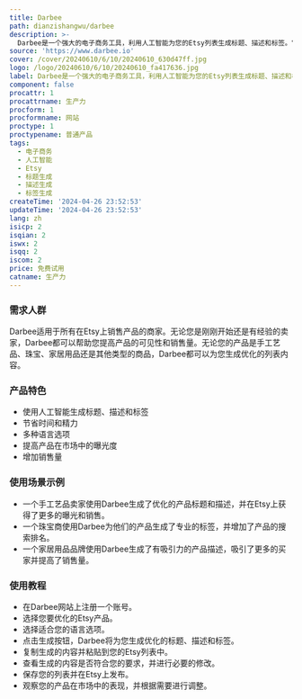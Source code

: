 ```yaml
---
title: Darbee
path: dianzishangwu/darbee
description: >-
  Darbee是一个强大的电子商务工具，利用人工智能为您的Etsy列表生成标题、描述和标签。它具有自动化生成列表内容的功能，大大节省了您的时间和精力。Darbee还提供了多种语言选项，方便您在不同的市场中推广您的产品。
source: 'https://www.darbee.io'
cover: /cover/20240610/6/10/20240610_630d47ff.jpg
logo: /logo/20240610/6/10/20240610_fa417636.jpg
label: Darbee是一个强大的电子商务工具，利用人工智能为您的Etsy列表生成标题、描述和标签。
component: false
procattr: 1
procattrname: 生产力
procform: 1
procformname: 网站
proctype: 1
proctypename: 普通产品
tags:
  - 电子商务
  - 人工智能
  - Etsy
  - 标题生成
  - 描述生成
  - 标签生成
createTime: '2024-04-26 23:52:53'
updateTime: '2024-04-26 23:52:53'
lang: zh
isicp: 2
isqian: 2
iswx: 2
isqq: 2
iscom: 2
price: 免费试用
catname: 生产力
---
```




### 需求人群
Darbee适用于所有在Etsy上销售产品的商家。无论您是刚刚开始还是有经验的卖家，Darbee都可以帮助您提高产品的可见性和销售量。无论您的产品是手工艺品、珠宝、家居用品还是其他类型的商品，Darbee都可以为您生成优化的列表内容。

### 产品特色
* 使用人工智能生成标题、描述和标签
* 节省时间和精力
* 多种语言选项
* 提高产品在市场中的曝光度
* 增加销售量

### 使用场景示例
* 一个手工艺品卖家使用Darbee生成了优化的产品标题和描述，并在Etsy上获得了更多的曝光和销售。
* 一个珠宝商使用Darbee为他们的产品生成了专业的标签，并增加了产品的搜索排名。
* 一个家居用品品牌使用Darbee生成了有吸引力的产品描述，吸引了更多的买家并提高了销售量。

### 使用教程
* 在Darbee网站上注册一个账号。
* 选择您要优化的Etsy产品。
* 选择适合您的语言选项。
* 点击生成按钮，Darbee将为您生成优化的标题、描述和标签。
* 复制生成的内容并粘贴到您的Etsy列表中。
* 查看生成的内容是否符合您的要求，并进行必要的修改。
* 保存您的列表并在Etsy上发布。
* 观察您的产品在市场中的表现，并根据需要进行调整。

  
